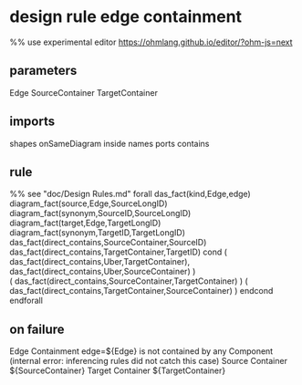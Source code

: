# design rule edge containment
%% use experimental editor https://ohmlang.github.io/editor/?ohm-js=next
## parameters
  Edge SourceContainer TargetContainer
## imports
  shapes onSameDiagram inside names ports contains
## rule
  %% see "doc/Design Rules.md"
  forall das_fact(kind,Edge,edge)
    diagram_fact(source,Edge,SourceLongID)
    diagram_fact(synonym,SourceID,SourceLongID)
    diagram_fact(target,Edge,TargetLongID)
    diagram_fact(synonym,TargetID,TargetLongID)
	das_fact(direct_contains,SourceContainer,SourceID)
    das_fact(direct_contains,TargetContainer,TargetID)
    cond
      ( das_fact(direct_contains,Uber,TargetContainer), das_fact(direct_contains,Uber,SourceContainer) )      
      ( das_fact(direct_contains,SourceContainer,TargetContainer) )
      ( das_fact(direct_contains,TargetContainer,SourceContainer) )
    endcond
  endforall
## on failure
Edge Containment edge=${Edge} is not contained by any Component (internal error: inferencing rules did not catch this case)
Source Container ${SourceContainer}
Target Container ${TargetContainer}




	

